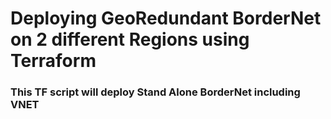 
# Deploying GeoRedundant BorderNet on 2 different Regions using Terraform 

### This TF script will deploy Stand Alone BorderNet including VNET 
